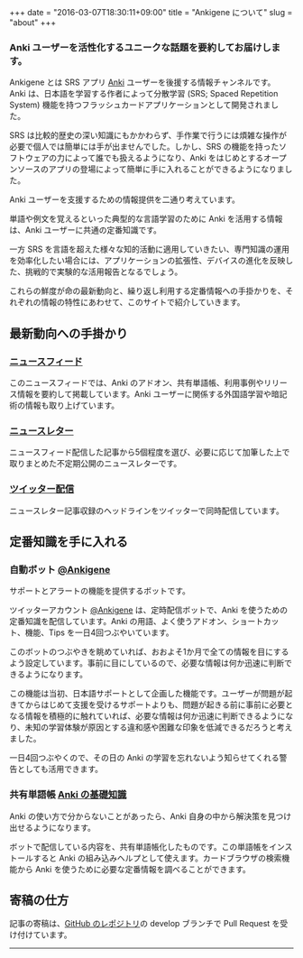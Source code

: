 +++
date = "2016-03-07T18:30:11+09:00"
title = "Ankigene について"
slug = "about"
+++

### Anki ユーザーを活性化するユニークな話題を要約してお届けします。

Ankigene とは SRS アプリ [Anki](http://ankisrs.net) ユーザーを後援する情報チャンネルです。
Anki は、日本語を学習する作者によって分散学習 (SRS; Spaced Repetition System) 機能を持つフラッシュカードアプリケーションとして開発されました。

SRS は比較的歴史の深い知識にもかかわらず、手作業で行うには煩雑な操作が必要で個人では簡単には手が出ませんでした。しかし、SRS の機能を持ったソフトウェアの力によって誰でも扱えるようになり、Anki をはじめとするオープンソースのアプリの登場によって簡単に手に入れることができるようになりました。

Anki ユーザーを支援するための情報提供を二通り考えています。

単語や例文を覚えるといった典型的な言語学習のために Anki を活用する情報は、Anki ユーザーに共通の定番知識です。

一方 SRS を言語を超えた様々な知的活動に適用していきたい、専門知識の運用を効率化したい場合には、アプリケーションの拡張性、デバイスの進化を反映した、挑戦的で実験的な活用報告となるでしょう。

これらの鮮度が命の最新動向と、繰り返し利用する定番情報への手掛かりを、それぞれの情報の特性にあわせて、このサイトで紹介していきます。

## 最新動向への手掛かり

### [ニュースフィード](/index.xml)

このニュースフィードでは、Anki のアドオン、共有単語帳、利用事例やリリース情報を要約して掲載しています。Anki ユーザーに関係する外国語学習や暗記術の情報も取り上げています。

### [ニュースレター](/ankigene/) 

ニュースフィード配信した記事から5個程度を選び、必要に応じて加筆した上で取りまとめた不定期公開のニュースレターです。

### [ツイッター配信](https://twitter.com/ankigene)

ニュースレター記事収録のヘッドラインをツイッターで同時配信しています。

## 定番知識を手に入れる

### 自動ボット [@Ankigene](https://twitter.com/ankigene)

サポートとアラートの機能を提供するボットです。

ツイッターアカウント [@Ankigene](https://twitter.com/ankigene) は、定時配信ボットで、Anki を使うための定番知識を配信しています。Anki の用語、よく使うアドオン、ショートカット、機能、Tips を一日4回つぶやいています。

このボットのつぶやきを眺めていれば、おおよそ1か月で全ての情報を目にするよう設定しています。事前に目にしているので、必要な情報は何か迅速に判断できるようになります。

この機能は当初、日本語サポートとして企画した機能です。ユーザーが問題が起きてからはじめて支援を受けるサポートよりも、問題が起きる前に事前に必要となる情報を積極的に触れていれば、必要な情報は何か迅速に判断できるようになり、未知の学習体験が原因とする違和感や困難な印象を低減できるだろうと考えました。

一日4回つぶやくので、その日の Anki の学習を忘れないよう知らせてくれる警告としても活用できます。

### 共有単語帳 [Anki の基礎知識](https://ankiweb.net/shared/info/206033178)

Anki の使い方で分からないことがあったら、Anki 自身の中から解決策を見つけ出せるようになります。

ボットで配信している内容を、共有単語帳化したものです。この単語帳をインストールすると Anki の組み込みヘルプとして使えます。カードブラウザの検索機能から Anki を使うために必要な定番情報を調べることができます。

## 寄稿の仕方

記事の寄稿は、[GitHub のレポジトリ](https://github.com/ankigene/ankigene.github.io/tree/develop/)の develop ブランチで Pull Request を受け付けています。

* * *

